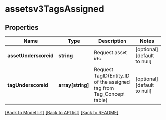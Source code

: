 # assetsv3TagsAssigned

## Properties
Name | Type | Description | Notes
------------ | ------------- | ------------- | -------------
**assetUnderscoreid** | **string** | Request asset ids | [optional] [default to null]
**tagUnderscoreid** | **array[string]** | Request TagID(Entity_ID of the assigned tag from Tag_Concept table) | [optional] [default to null]

[[Back to Model list]](../README.md#documentation-for-models) [[Back to API list]](../README.md#documentation-for-api-endpoints) [[Back to README]](../README.md)


